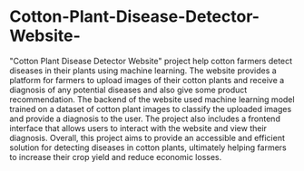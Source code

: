 # Cotton-Plant-Disease-Detector-Website-
"Cotton Plant Disease Detector Website" project help cotton farmers detect diseases in their plants using machine learning. The website provides a platform for farmers to upload images of their cotton plants and receive a diagnosis of any potential diseases and also give  some product recommendation.
The backend of the website used machine learning model trained on a dataset of cotton plant images to classify the uploaded images and provide a diagnosis to the user. The project also includes a frontend interface that allows users to interact with the website and view their diagnosis. Overall, this project aims to provide an accessible and efficient solution for detecting diseases in cotton plants, ultimately helping farmers to increase their crop yield and reduce economic losses.
